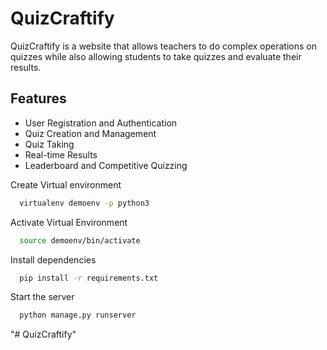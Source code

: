 # QuizCraftify

QuizCraftify is a website that allows teachers to do complex operations on quizzes while also allowing students to take quizzes and evaluate their results.


## Features

- User Registration and Authentication
- Quiz Creation and Management
- Quiz Taking
- Real-time Results
- Leaderboard and Competitive Quizzing

Create Virtual environment

```bash
  virtualenv demoenv -p python3
```
Activate Virtual Environment

```bash
  source demoenv/bin/activate
```


Install dependencies

```bash
  pip install -r requirements.txt
```

Start the server

```bash
  python manage.py runserver
```
"# QuizCraftify" 

